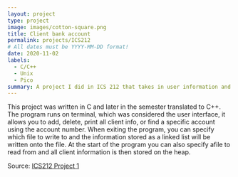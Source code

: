 ```yaml
---
layout: project
type: project
image: images/cotton-square.png
title: Client bank account
permalink: projects/ICS212
# All dates must be YYYY-MM-DD format!
date: 2020-11-02
labels:
  - C/C++
  - Unix
  - Pico
summary: A project I did in ICS 212 that takes in user information and stores it on a text file.
---
```

This project was written in C and later in the semester translated to C++. The program runs on terminal, which was considered the user interface, it allows you to add, delete, print all client info, or find a specific account using the account number. When exiting the program, you can specify which file to write to and the information stored as a linked list will be written onto the file. At the start of the program you can also specify afile to read from and all client information is then stored on the heap.

Source: <a href="https://github.com/Jonathan-Ma/ICS212-Project1.git"><i class="icon github large"></i>ICS212 Project 1</a>
